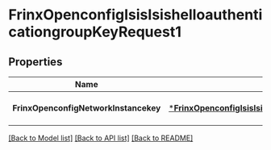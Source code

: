 # FrinxOpenconfigIsisIsishelloauthenticationgroupKeyRequest1

## Properties
Name | Type | Description | Notes
------------ | ------------- | ------------- | -------------
**FrinxOpenconfigNetworkInstancekey** | [***FrinxOpenconfigIsisIsishelloauthenticationgroupKey**](frinx.openconfig.isis.isishelloauthenticationgroup.Key.md) |  | [optional] [default to null]

[[Back to Model list]](../README.md#documentation-for-models) [[Back to API list]](../README.md#documentation-for-api-endpoints) [[Back to README]](../README.md)


